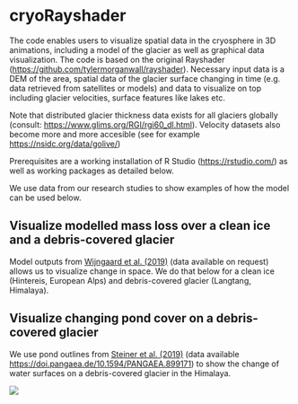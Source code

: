 # cryoRayshader

The code enables users to visualize spatial data in the cryosphere in 3D animations, including a model of the glacier as well as graphical data visualization. The code is based on the original Rayshader (https://github.com/tylermorganwall/rayshader).
Necessary input data is a DEM of the area, spatial data of the glacier surface changing in time (e.g. data retrieved from satellites or models) and data to visualize on top including glacier velocities, surface features like lakes etc.

Note that distributed glacier thickness data exists for all glaciers globally (consult: https://www.glims.org/RGI/rgi60_dl.html). 
Velocity datasets also become more and more accesible (see for example https://nsidc.org/data/golive/)

Prerequisites are a working installation of R Studio (https://rstudio.com/) as well as working packages as detailed below.

We use data from our research studies to show examples of how the model can be used below.

Visualize modelled mass loss over a clean ice and a debris-covered glacier
------
Model outputs from [Wijngaard et al. (2019)](https://www.frontiersin.org/articles/10.3389/feart.2019.00143/full) (data available on request) allows us to visualize change in space. We do that below for a clean ice (Hintereis, European Alps) and debris-covered glacier (Langtang, Himalaya).



Visualize changing pond cover on a debris-covered glacier
------
We use pond outlines from [Steiner et al. (2019)](https://www.cambridge.org/core/journals/journal-of-glaciology/article/supraglacial-ice-cliffs-and-ponds-on-debriscovered-glaciers-spatiotemporal-distribution-and-characteristics/BEE84C3FF7F8BE25709171E8AE3BED5A) (data available https://doi.pangaea.de/10.1594/PANGAEA.899171) to show the change of water surfaces on a debris-covered glacier in the Himalaya.

![](https://github.com/fidelsteiner/cryoRayshader/blob/master/exampleViz/ponds_example.gif)

